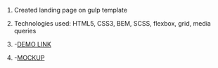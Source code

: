 1. Created landing page on gulp template

2. Technologies used: HTML5, CSS3, BEM, SCSS, flexbox, grid, media queries

3. -[DEMO LINK](https://Dorosh90.github.io/layout_miami/)

4. -[MOCKUP](https://www.figma.com/file/NZQAIydtHo5QkINyGLHNcq/BIKE-New-Version?node-id=0%3A1)




